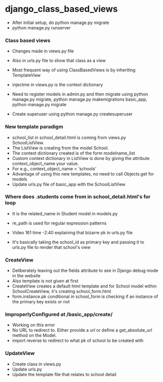 # django_class_based_views

* After initial setup, do python manage.py migrate
* python manage.py runserver

### Class based views
* Changes made in views.py file 
* Also in urls.py file to show that class as a view

* Most frequent way of using ClassBasedViews is by inheriting TemplateView

* injectme in views.py is the context dictionary

* Need to register models in admin.py and then migrate using python manage.py migrate, python manage.py makemigrations basic_app, python manage.py migrate

* Create superuser using python manage.py createsuperuser

### New template paradigm
* school_list in school_detail.html is coming from views.py SchoolListView. 
* The ListView is creating from the model School. 
* The context dictionary created is of the form modelname_list
* Custom context dictionary in ListView is done by giving the attribute context_object_name your value.
* For e.g., context_object_name = 'schools'
* Advantage of using this new templates, no need to call Objects.get for models
* Update urls.py file of basic_app with the SchoolListView

### Where does .students come from in school_detail.html's for loop
* It is the related_name in Student model in models.py 

* re_path is used for regular expression patterns
* Video 161 time -2:40 explaining that bizarre pk in urls.py file
* It's basically taking the school_id as primary key and passing it to urls.py file to render that school's view

### CreateView
* Deliberately leaving out the fields attribute to see in Django debug mode in the website
* Also template is not given at first
* CreateView creates a default html template and for School model within SchoolCreateView, it's creating school_form.html
* form.instance.pk conditional in school_form is checking if an instance of the primary key exists or not

### ImproperlyConfigured at /basic_app/create/
* Working on this error
* No URL to redirect to.  Either provide a url or define a get_absolute_url method on the Model.
* import reverse to redirect to what pk of school to be created with

### UpdateView
* Create class in views.py
* Update urls.py
* Update the template file that relates to school detail
